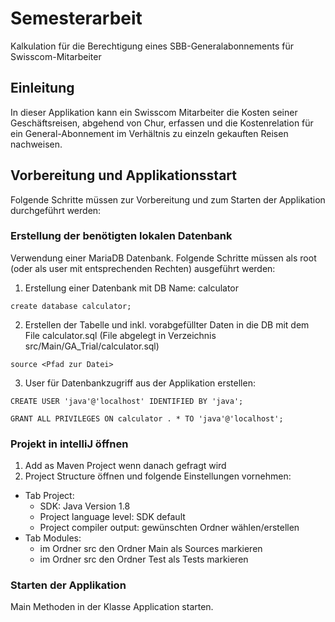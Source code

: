 # Semesterarbeit
Kalkulation für die Berechtigung eines SBB-Generalabonnements für Swisscom-Mitarbeiter
## Einleitung
In dieser Applikation kann ein Swisscom Mitarbeiter die Kosten seiner Geschäftsreisen, 
abgehend von Chur, erfassen und die Kostenrelation für ein General-Abonnement im 
Verhältnis zu einzeln gekauften Reisen nachweisen. 
## Vorbereitung und Applikationsstart
Folgende Schritte müssen zur Vorbereitung und zum Starten der Applikation durchgeführt werden:
### Erstellung der benötigten lokalen Datenbank
Verwendung einer MariaDB Datenbank.
Folgende Schritte müssen als root (oder als user mit entsprechenden Rechten) ausgeführt werden:
1. Erstellung einer Datenbank mit DB Name: calculator
```
create database calculator;
```
2. Erstellen der Tabelle und inkl. vorabgefüllter Daten in die DB mit dem File calculator.sql (File abgelegt in Verzeichnis src/Main/GA_Trial/calculator.sql)
```
source <Pfad zur Datei>
```
3. User für Datenbankzugriff aus der Applikation erstellen:
```
CREATE USER 'java'@'localhost' IDENTIFIED BY 'java';
```
```
GRANT ALL PRIVILEGES ON calculator . * TO 'java'@'localhost';
```
### Projekt in intelliJ öffnen
1.	Add as Maven Project wenn danach gefragt wird
2.	Project Structure öffnen und folgende Einstellungen vornehmen:
- Tab Project: 
  - SDK: Java Version 1.8
  - Project language level: SDK default
  - Project compiler output: gewünschten Ordner wählen/erstellen
- Tab Modules: 
  - im Ordner src den Ordner Main als Sources markieren
  - im Ordner src den Ordner Test als Tests markieren
### Starten der Applikation
Main Methoden in der Klasse Application starten.
